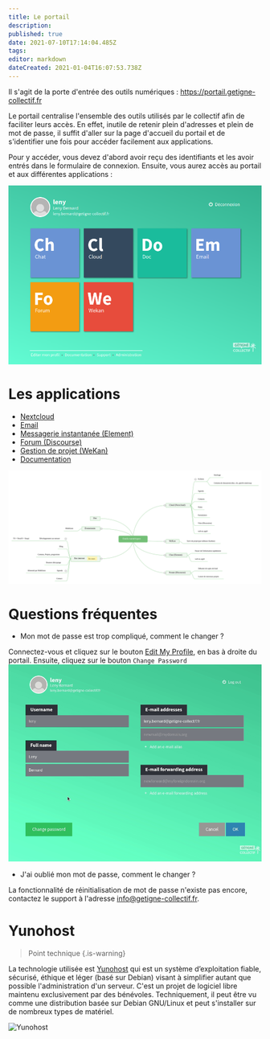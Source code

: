 ```yaml
---
title: Le portail
description: 
published: true
date: 2021-07-10T17:14:04.485Z
tags: 
editor: markdown
dateCreated: 2021-01-04T16:07:53.738Z
---
```


Il s'agit de la porte d'entrée des outils numériques :
https://portail.getigne-collectif.fr

Le portail centralise l'ensemble des outils utilisés par le collectif afin de faciliter leurs accès. En effet, inutile de retenir plein d'adresses et plein de mot de passe, il suffit d'aller sur la page d'accueil du portail et de s'identifier une fois pour accéder facilement aux applications.

Pour y accéder, vous devez d'abord avoir reçu des identifiants et les avoir entrés dans le formulaire de connexion. Ensuite, vous aurez accès au portail et aux différentes applications :

![screenshot_2021-01-04_portail_yunohost(1).png](/screenshot_2021-01-04_portail_yunohost(1).png)

# Les applications

- [Nextcloud](/outils-numeriques/nextcloud)
- [Email](/outils-numeriques/les-emails)
- [Messagerie instantanée (Element)](/outils-numeriques/messagerie)
- [Forum (Discourse)](/outils-numeriques/Forum)
- [Gestion de projet (WeKan)](/outils-numeriques/gestion-de-projet)
- [Documentation](/outils-numeriques/documentation)

![export.svg](/export.svg)

# Questions fréquentes

- Mon mot de passe est trop compliqué, comment le changer ?

Connectez-vous et cliquez sur le bouton [Edit My Profile](https://portail.getigne-collectif.fr/yunohost/sso/edit.html), en bas à droite du portail. Ensuite, cliquez sur le bouton `Change Password`
![change-password.gif](/change-password.gif)

- J'ai oublié mon mot de passe, comment le changer ?

La fonctionnalité de réinitialisation de mot de passe n'existe pas encore, contactez le support à l'adresse [info@getigne-collectif.fr](mailto:info@getigne-collectif.fr).

# Yunohost

> Point technique
{.is-warning}

La technologie utilisée est [Yunohost](yunohost.org/) qui est un système d’exploitation fiable, sécurisé, éthique et léger (basé sur Debian) visant à simplifier autant que possible l'administration d'un serveur. C'est un projet de logiciel libre maintenu exclusivement par des bénévoles. Techniquement, il peut être vu comme une distribution basée sur Debian GNU/Linux et peut s'installer sur de nombreux types de matériel.

<img src="https://yunohost.org/images/ynh_logo_black_300dpi.png" height=150 alt="Yunohost" />